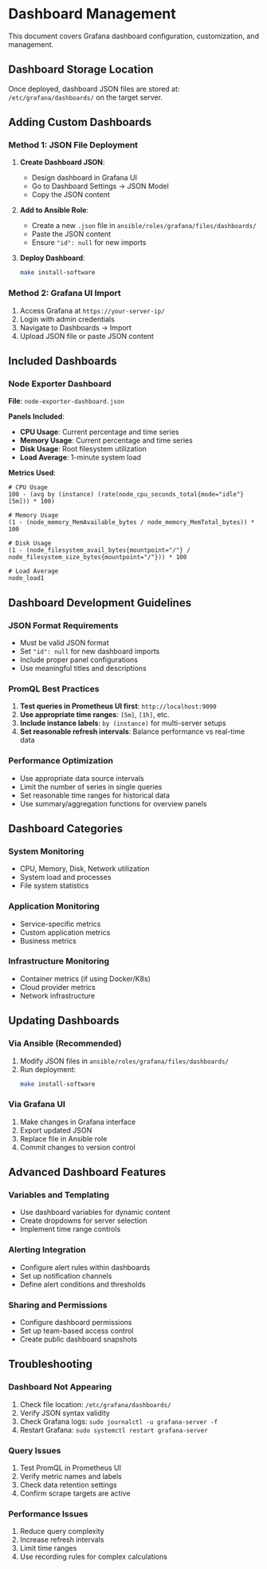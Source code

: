 # Dashboard Management

This document covers Grafana dashboard configuration, customization, and management.

## Dashboard Storage Location

Once deployed, dashboard JSON files are stored at: `/etc/grafana/dashboards/` on the target server.

## Adding Custom Dashboards

### Method 1: JSON File Deployment

1. **Create Dashboard JSON**:
   - Design dashboard in Grafana UI
   - Go to Dashboard Settings → JSON Model
   - Copy the JSON content

2. **Add to Ansible Role**:
   - Create a new `.json` file in `ansible/roles/grafana/files/dashboards/`
   - Paste the JSON content
   - Ensure `"id": null` for new imports

3. **Deploy Dashboard**:
   ```bash
   make install-software
   ```

### Method 2: Grafana UI Import

1. Access Grafana at `https://your-server-ip/`
2. Login with admin credentials
3. Navigate to Dashboards → Import
4. Upload JSON file or paste JSON content

## Included Dashboards

### Node Exporter Dashboard
**File**: `node-exporter-dashboard.json`

**Panels Included**:
- **CPU Usage**: Current percentage and time series
- **Memory Usage**: Current percentage and time series  
- **Disk Usage**: Root filesystem utilization
- **Load Average**: 1-minute system load

**Metrics Used**:
```promql
# CPU Usage
100 - (avg by (instance) (rate(node_cpu_seconds_total{mode="idle"}[5m])) * 100)

# Memory Usage  
(1 - (node_memory_MemAvailable_bytes / node_memory_MemTotal_bytes)) * 100

# Disk Usage
(1 - (node_filesystem_avail_bytes{mountpoint="/"} / node_filesystem_size_bytes{mountpoint="/"})) * 100

# Load Average
node_load1
```

## Dashboard Development Guidelines

### JSON Format Requirements
- Must be valid JSON format
- Set `"id": null` for new dashboard imports
- Include proper panel configurations
- Use meaningful titles and descriptions

### PromQL Best Practices
1. **Test queries in Prometheus UI first**: `http://localhost:9090`
2. **Use appropriate time ranges**: `[5m]`, `[1h]`, etc.
3. **Include instance labels**: `by (instance)` for multi-server setups
4. **Set reasonable refresh intervals**: Balance performance vs real-time data

### Performance Optimization
- Use appropriate data source intervals
- Limit the number of series in single queries
- Set reasonable time ranges for historical data
- Use summary/aggregation functions for overview panels

## Dashboard Categories

### System Monitoring
- CPU, Memory, Disk, Network utilization
- System load and processes
- File system statistics

### Application Monitoring  
- Service-specific metrics
- Custom application metrics
- Business metrics

### Infrastructure Monitoring
- Container metrics (if using Docker/K8s)
- Cloud provider metrics
- Network infrastructure

## Updating Dashboards

### Via Ansible (Recommended)
1. Modify JSON files in `ansible/roles/grafana/files/dashboards/`
2. Run deployment:
   ```bash
   make install-software
   ```

### Via Grafana UI
1. Make changes in Grafana interface
2. Export updated JSON
3. Replace file in Ansible role
4. Commit changes to version control

## Advanced Dashboard Features

### Variables and Templating
- Use dashboard variables for dynamic content
- Create dropdowns for server selection
- Implement time range controls

### Alerting Integration
- Configure alert rules within dashboards
- Set up notification channels
- Define alert conditions and thresholds

### Sharing and Permissions
- Configure dashboard permissions
- Set up team-based access control
- Create public dashboard snapshots

## Troubleshooting

### Dashboard Not Appearing
1. Check file location: `/etc/grafana/dashboards/`
2. Verify JSON syntax validity
3. Check Grafana logs: `sudo journalctl -u grafana-server -f`
4. Restart Grafana: `sudo systemctl restart grafana-server`

### Query Issues
1. Test PromQL in Prometheus UI
2. Verify metric names and labels
3. Check data retention settings
4. Confirm scrape targets are active

### Performance Issues
1. Reduce query complexity
2. Increase refresh intervals
3. Limit time ranges
4. Use recording rules for complex calculations
